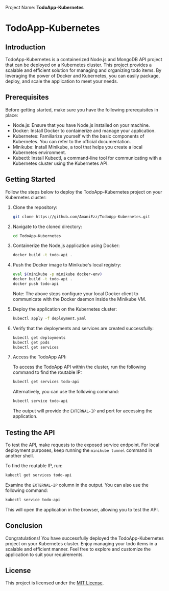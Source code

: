 Project Name: **TodoApp-Kubernetes**

# TodoApp-Kubernetes

## Introduction

TodoApp-Kubernetes is a containerized Node.js and MongoDB API project that can be deployed on a Kubernetes cluster. This project provides a scalable and efficient solution for managing and organizing todo items. By leveraging the power of Docker and Kubernetes, you can easily package, deploy, and scale the application to meet your needs.

## Prerequisites

Before getting started, make sure you have the following prerequisites in place:

- Node.js: Ensure that you have Node.js installed on your machine.
- Docker: Install Docker to containerize and manage your application.
- Kubernetes: Familiarize yourself with the basic components of Kubernetes. You can refer to the official documentation.
- Minikube: Install Minikube, a tool that helps you create a local Kubernetes environment.
- Kubectl: Install Kubectl, a command-line tool for communicating with a Kubernetes cluster using the Kubernetes API.

## Getting Started

Follow the steps below to deploy the TodoApp-Kubernetes project on your Kubernetes cluster:

1. Clone the repository:

   ```bash
   git clone https://github.com/AmaniEzz/TodoApp-Kubernetes.git
   ```

2. Navigate to the cloned directory:

   ```bash
   cd TodoApp-Kubernetes
   ```

3. Containerize the Node.js application using Docker:

   ```bash
   docker build -t todo-api .
   ```

4. Push the Docker image to Minikube's local registry:

   ```bash
   eval $(minikube -p minikube docker-env)
   docker build -t todo-api .
   docker push todo-api
   ```

   Note: The above steps configure your local Docker client to communicate with the Docker daemon inside the Minikube VM.

5. Deploy the application on the Kubernetes cluster:

   ```bash
   kubectl apply -f deployment.yaml
   ```

6. Verify that the deployments and services are created successfully:

   ```bash
   kubectl get deployments
   kubectl get pods
   kubectl get services
   ```

7. Access the TodoApp API:

   To access the TodoApp API within the cluster, run the following command to find the routable IP:

   ```bash
   kubectl get services todo-api
   ```

   Alternatively, you can use the following command:

   ```bash
   kubectl service todo-api
   ```

   The output will provide the `EXTERNAL-IP` and port for accessing the application.

## Testing the API

To test the API, make requests to the exposed service endpoint. For local deployment purposes, keep running the `minikube tunnel` command in another shell.

To find the routable IP, run:

```bash
kubectl get services todo-api
```

Examine the `EXTERNAL-IP` column in the output. You can also use the following command:

```bash
kubectl service todo-api
```

This will open the application in the browser, allowing you to test the API.

## Conclusion

Congratulations! You have successfully deployed the TodoApp-Kubernetes project on your Kubernetes cluster. Enjoy managing your todo items in a scalable and efficient manner. Feel free to explore and customize the application to suit your requirements.

## License

This project is licensed under the [MIT License](LICENSE).
